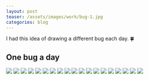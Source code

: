 ```yaml
---
layout: post
teaser: /assets/images/work/bug-1.jpg
categories: blog
---
```


I had this idea of drawing a different bug each day. 🍀

## One bug a day

<div id="gallery" class="gallery-spaced">
    <img src="/assets/images/work/bug-1.jpg"/>
    <img src="/assets/images/work/bug-2.jpg"/>
    <img src="/assets/images/work/bug-3.jpg"/>
    <img src="/assets/images/work/bug-4.jpg"/>
    <img src="/assets/images/work/bug-5.jpg"/>
    <img src="/assets/images/work/bug-6.jpg"/>
    <img src="/assets/images/work/bug-7.jpg"/>
    <img src="/assets/images/work/bug-8.jpg"/>
    <img src="/assets/images/work/bug-9.jpg"/>
    <img src="/assets/images/work/bug-10.jpg"/>
    <img src="/assets/images/work/bug-11.jpg"/>
    <img src="/assets/images/work/bug-12.jpg"/>
    <img src="/assets/images/work/bug-13.jpg"/>
    <img src="/assets/images/work/bug-14.jpg"/>
    <img src="/assets/images/work/bug-15.jpg"/>
    <img src="/assets/images/work/bug-16.jpg"/>
    <img src="/assets/images/work/bug-17.jpg"/>
    <img src="/assets/images/work/bug-18.jpg"/>
    <img src="/assets/images/work/bug-19.jpg"/>
</div>
